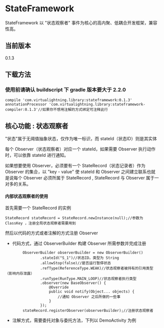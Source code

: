 # StateFramework
StateFramework 以 "状态观察者" 事件为核心的高内聚、低耦合开发框架，兼容性高。
## 当前版本
0.1.3
## 下载方法
### 使用前请确认 buildscript 下 gradle 版本要大于 2.2.0
```
compile 'com.virtualightning.library:stateframework:0.1.3'
annotationProcessor 'com.virtualightning.library:stateframework-compiler:0.1.3'//如果你不想用注解的方式绑定可注释此行
```
## 核心功能 : 状态观察者

"状态"属于无阈值抽象状态，仅作为唯一标识，而 stateId（状态ID）则是其实体

每个 Observer（状态观察者）对应一个 stateId，如果需要 Observer 执行动作时，可以依靠 stateId 进行通知。

如果想要使用 Observer，必须要有一个 StateRecord（状态记录者）作为 Observer 的集合，以 "key - value" 使 stateId 和 Observer 之间建立联系也就是说每个 Observer 必须所属于 StateRecord , StateRecord 与 Observer 属于一对多的关系。

#### 内部状态观察者的使用
首先需要一个 StateRecord 的实例
```
StateRecord stateRecord = StateRecord.newInstance(null);//参数为 ClassKey ，注册全局状态观察者需要用到
```
然后以代码的方式或者注解的方式注册 Observer

* 代码方式，通过 ObserverBuilder 构建 Observer 所需参数并完成注册
```
        ObserverBuilder observerBuilder = new ObserverBuilder()
                .stateId("S_1")//状态ID，类型为 String
                .allowStop(false)//是否运行暂停状态   
                .refType(ReferenceType.WEAK)//状态观察者被持有的引用类型（影响内存泄露）
                .runType(RunType.MAIN_LOOP)//状态观察者执行类型
                .observer(new BaseObserver() {
                    @Override
                    public void notify(Object... objects) {
                        //通知 Observer 之后所做的一些事
                    }
                });
        stateRecord.registerObserver(observerBuilder);//注册状态观察者
```
* 注解方式，需要委托对象与委托方法，下列以 DemoActivity 为例
